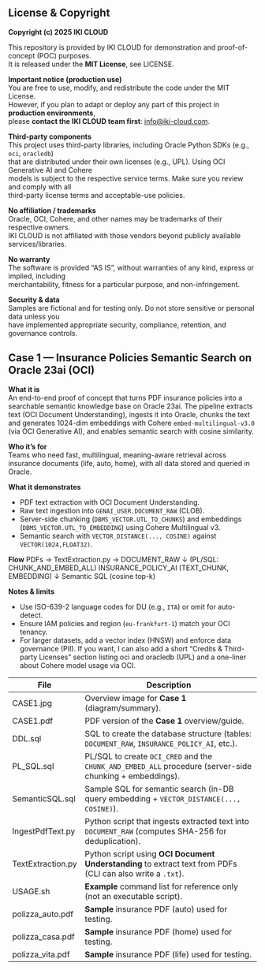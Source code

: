 ## License & Copyright

**Copyright (c) 2025 IKI CLOUD**

This repository is provided by IKI CLOUD for demonstration and proof-of-concept (POC) purposes.  
It is released under the **MIT License**, see LICENSE.

**Important notice (production use)**  
You are free to use, modify, and redistribute the code under the MIT License.  
However, if you plan to adapt or deploy any part of this project in **production environments**,  
please **contact the IKI CLOUD team first**: info@iki-cloud.com.

**Third-party components**  
This project uses third-party libraries, including Oracle Python SDKs (e.g., `oci`, `oracledb`)  
that are distributed under their own licenses (e.g., UPL). Using OCI Generative AI and Cohere  
models is subject to the respective service terms. Make sure you review and comply with all  
third-party license terms and acceptable-use policies.

**No affiliation / trademarks**  
Oracle, OCI, Cohere, and other names may be trademarks of their respective owners.  
IKI CLOUD is not affiliated with those vendors beyond publicly available services/libraries.

**No warranty**  
The software is provided “AS IS”, without warranties of any kind, express or implied, including  
merchantability, fitness for a particular purpose, and non-infringement.

**Security & data**  
Samples are fictional and for testing only. Do not store sensitive or personal data unless you  
have implemented appropriate security, compliance, retention, and governance controls.

## Case 1 — Insurance Policies Semantic Search on Oracle 23ai (OCI)

**What it is**  
An end-to-end proof of concept that turns PDF insurance policies into a searchable
semantic knowledge base on Oracle 23ai. The pipeline extracts text (OCI Document
Understanding), ingests it into Oracle, chunks the text and generates 1024-dim
embeddings with Cohere `embed-multilingual-v3.0` (via OCI Generative AI), and
enables semantic search with cosine similarity.

**Who it’s for**  
Teams who need fast, multilingual, meaning-aware retrieval across insurance
documents (life, auto, home), with all data stored and queried in Oracle.

**What it demonstrates**
- PDF text extraction with OCI Document Understanding.
- Raw text ingestion into `GENAI_USER.DOCUMENT_RAW` (CLOB).
- Server-side chunking (`DBMS_VECTOR.UTL_TO_CHUNKS`) and embeddings
  (`DBMS_VECTOR.UTL_TO_EMBEDDING`) using Cohere Multilingual v3.
- Semantic search with `VECTOR_DISTANCE(..., COSINE)` against `VECTOR(1024,FLOAT32)`.

**Flow**
PDFs → TextExtraction.py → DOCUMENT_RAW
↓ (PL/SQL: CHUNK_AND_EMBED_ALL)
INSURANCE_POLICY_AI (TEXT_CHUNK, EMBEDDING)
↓
Semantic SQL (cosine top-k)

**Notes & limits**
- Use ISO-639-2 language codes for DU (e.g., `ITA`) or omit for auto-detect.
- Ensure IAM policies and region (`eu-frankfurt-1`) match your OCI tenancy.
- For larger datasets, add a vector index (HNSW) and enforce data governance (PII).
If you want, I can also add a short “Credits & Third-party Licenses” section listing oci and oracledb (UPL) and a one-liner about Cohere model usage via OCI.


| File              | Description                                                                                                   |
|-------------------|---------------------------------------------------------------------------------------------------------------|
| CASE1.jpg         | Overview image for **Case 1** (diagram/summary).                                                              |
| CASE1.pdf         | PDF version of the **Case 1** overview/guide.                                                                 |
| DDL.sql           | SQL to create the database structure (tables: `DOCUMENT_RAW`, `INSURANCE_POLICY_AI`, etc.).                   |
| PL_SQL.sql        | PL/SQL to create `OCI_CRED` and the `CHUNK_AND_EMBED_ALL` procedure (server-side chunking + embeddings).      |
| SemanticSQL.sql   | Sample SQL for semantic search (in-DB query embedding + `VECTOR_DISTANCE(..., COSINE)`).                      |
| IngestPdfText.py  | Python script that ingests extracted text into `DOCUMENT_RAW` (computes SHA-256 for deduplication).           |
| TextExtraction.py | Python script using **OCI Document Understanding** to extract text from PDFs (CLI can also write a `.txt`).   |
| USAGE.sh          | **Example** command list for reference only (not an executable script).                                       |
| polizza_auto.pdf  | **Sample** insurance PDF (auto) used for testing.                                                             |
| polizza_casa.pdf  | **Sample** insurance PDF (home) used for testing.                                                             |
| polizza_vita.pdf  | **Sample** insurance PDF (life) used for testing.                                                             |
